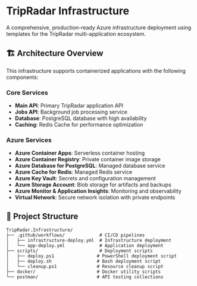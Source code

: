# TripRadar Infrastructure

A comprehensive, production-ready Azure infrastructure deployment using templates for the TripRadar multi-application ecosystem.

## 🏗️ Architecture Overview

This infrastructure supports containerized applications with the following components:

### Core Services
- **Main API**: Primary TripRadar application API
- **Jobs API**: Background job processing service
- **Database**: PostgreSQL database with high availability
- **Caching**: Redis Cache for performance optimization

### Azure Services
- **Azure Container Apps**: Serverless container hosting
- **Azure Container Registry**: Private container image storage
- **Azure Database for PostgreSQL**: Managed database service
- **Azure Cache for Redis**: Managed Redis service
- **Azure Key Vault**: Secrets and configuration management
- **Azure Storage Account**: Blob storage for artifacts and backups
- **Azure Monitor & Application Insights**: Monitoring and observability
- **Virtual Network**: Secure network isolation with private endpoints

## 📁 Project Structure

```
TripRadar.Infrastructure/
├── .github/workflows/             # CI/CD pipelines
│   ├── infrastructure-deploy.yml  # Infrastructure deployment
│   └── app-deploy.yml             # Application deployment
├── scripts/                       # Deployment scripts
│   ├── deploy.ps1                # PowerShell deployment script
│   ├── deploy.sh                 # Bash deployment script
│   └── cleanup.ps1               # Resource cleanup script
├── docker/                       # Docker utility scripts
└── postman/                      # API testing collections
```